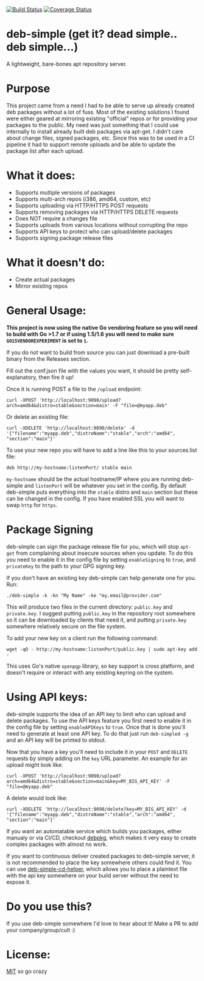 [![Build Status](https://travis-ci.org/aidansteele/simpledeb.svg?branch=master)](https://travis-ci.org/aidansteele/simpledeb)
[![Coverage Status](https://coveralls.io/repos/github/aidansteele/simpledeb/badge.svg?branch=master)](https://coveralls.io/github/aidansteele/simpledeb?branch=master)


# deb-simple (get it? dead simple.. deb simple...)

A lightweight, bare-bones apt repository server. 

# Purpose

This project came from a need I had to be able to serve up already created deb packages without a lot of fuss. Most of the existing solutions 
I found were either geared at mirroring existing "official" repos or for providing your packages to the public. My need was just something that 
I could use internally to install already built deb packages via apt-get. I didn't care about change files, signed packages, etc. Since this was 
to be used in a CI pipeline it had to support remote uploads and be able to update the package list after each upload.

# What it does:

- Supports multiple versions of packages 
- Supports multi-arch repos (i386, amd64, custom, etc)
- Supports uploading via HTTP/HTTPS POST requests
- Supports removing packages via HTTP/HTTPS DELETE requests
- Does NOT require a changes file
- Supports uploads from various locations without corrupting the repo
- Supports API keys to protect who can upload/delete packages
- Supports signing package release files

# What it doesn't do:
- Create actual packages
- Mirror existing repos


# General Usage:

__This project is now using the native Go vendoring feature so you will need to build with Go >1.7 or if using 1.5/1.6 you will need to make sure `GO15VENDOREXPERIMENT` is set to `1`.__

If you do not want to build from source you can just download a pre-built binary from the Releases section.

Fill out the conf.json file with the values you want, it should be pretty self-explanatory, then fire it up!

Once it is running POST a file to the `/upload` endpoint:

`curl -XPOST 'http://localhost:9090/upload?arch=amd64&distro=stable&section=main' -F "file=@myapp.deb"`

Or delete an existing file:

`curl -XDELETE 'http://localhost:9090/delete' -d '{"filename":"myapp.deb","distroName":"stable","arch":"amd64", "section":"main"}'`

To use your new repo you will have to add a line like this to your sources.list file:

`deb http://my-hostname:listenPort/ stable main`

`my-hostname` should be the actual hostname/IP where you are running deb-simple and `listenPort` will be whatever you set in the config. By default deb-simple puts everything into the `stable` distro and `main` section but these can be changed in the config. If you have enabled SSL you will want to swap `http` for `https`.

# Package Signing

deb-simple can sign the package release file for you, which will stop `apt-get` from complaining about insecure sources when you update. To do this you need to enable it in the config file by setting `enableSigning` to `true`, and `privateKey` to the path to your GPG signing key.

If you don't have an existing key deb-simple can help generate one for you. Run:
```
./deb-simple -k -kn "My Name" -ke "my.email@provider.com"
```

This will produce two files in the current directory: `public.key` and `private.key`. I suggest putting `public.key` in the repository root somewhere so it can be downloaded by clients that need it, and putting `private.key` somewhere
relatively secure on the file system.

To add your new key on a client run the following command:
```
wget -qO - http://my-hostname:listenPort/public.key | sudo apt-key add -
```

This uses Go's native `openpgp` library, so key support is cross platform, and doesn't require or interact with any
existing keyring on the system.

# Using API keys:

deb-simple supports the idea of an API key to limit who can upload and delete packages. To use the API keys feature you first need to enable it in the config file by setting `enableAPIKeys` to `true`. Once that is done you'll need to generate at least one API key. To do that just run `deb-simpled -g` and an API key will be printed to stdout. 

Now that you have a key you'll need to include it in your `POST` and `DELETE` requests by simply adding on the `key` URL parameter. An example for an upload might look like:

`curl -XPOST 'http://localhost:9090/upload?arch=amd64&distro=stable&section=main&key=MY_BIG_API_KEY' -F "file=@myapp.deb"`

A delete would look like:

`curl -XDELETE 'http://localhost:9090/delete?key=MY_BIG_API_KEY' -d '{"filename":"myapp.deb","distroName":"stable","arch":"amd64", "section":"main"}'`

If you want an automatable service which builds you packages, either manualy or via CI/CD, checkout [debpkg](https://github.com/xor-gate/debpkg), 
which makes it very easy to create complex packages with almost no work.  

If you want to continuous deliver created packages to deb-simple server, it is not recommended to place the key 
somewhere others could find it. You can use [deb-simple-cd-helper](https://github.com/paulkramme/deb-simple-cd-help),
which allows you to place a plaintext file with the api key somewhere on your build server without the need to expose it.


# Do you use this?

If you use deb-simple somewhere I'd love to hear about it! Make a PR to add your company/group/cult :)



# License:

[MIT](LICENSE.txt) so go crazy
